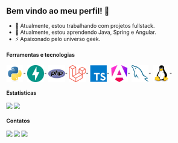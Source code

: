 ## Bem vindo ao meu perfil! 👋

- 🔭 Atualmente, estou trabalhando com projetos fullstack.
- 🌱 Atualmente, estou aprendendo Java, Spring e Angular.
- ⚡ Apaixonado pelo universo geek.

#### Ferramentas e tecnologias
<div>
  <img align="center" height="45" width="45" src="https://raw.githubusercontent.com/devicons/devicon/master/icons/python/python-original.svg">-
  <img align="center" height="45" width="45" src="https://raw.githubusercontent.com/devicons/devicon/master/icons/fastapi/fastapi-original.svg">-
  <img align="center" height="45" width="45" src="https://raw.githubusercontent.com/devicons/devicon/master/icons/php/php-original.svg">-
  <img align="center" height="45" width="45" src="https://raw.githubusercontent.com/devicons/devicon/master/icons/laravel/laravel-original.svg">-
  <img align="center" height="45" width="45" src="https://raw.githubusercontent.com/devicons/devicon/master/icons/typescript/typescript-original.svg">-
  <img align="center" height="45" width="45" src="https://raw.githubusercontent.com/devicons/devicon/master/icons/angular/angular-original.svg">-
  <img align="center" height="45" width="45" src="https://raw.githubusercontent.com/devicons/devicon/master/icons/mysql/mysql-original.svg">-
  <img align="center" height="45" width="45" src="https://raw.githubusercontent.com/devicons/devicon/master/icons/linux/linux-original.svg">-
</div>

#### Estatisticas
<div>
  <img height="165em" src="https://github-readme-stats.vercel.app/api/top-langs/?username=filpss&layout=compact&langs_count=7&theme=tokyonight"/>
  <img height="165em" src="https://github-readme-stats.vercel.app/api?username=filpss&show_icons=true&theme=tokyonight&include_all_commits=true&count_private=true"/>
</div>

#### Contatos
<div>
 <a href="filps._." target="_blank"><img src="https://img.shields.io/badge/Discord-7289DA?style=for-the-badge&logo=discord&logoColor=white" target="_blank"></a> 
  <a href = "mailto:filpsp2019@gmail.com"><img src="https://img.shields.io/badge/-Gmail-%23333?style=for-the-badge&logo=gmail&logoColor=white" target="_blank"></a>
  <a href="https://www.linkedin.com/in/filps" target="_blank"><img src="https://img.shields.io/badge/-LinkedIn-%230077B5?style=for-the-badge&logo=linkedin&logoColor=white" target="_blank"></a>   
</div>
